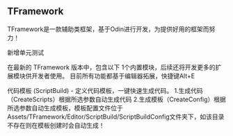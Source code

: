 ## TFramework
TFramework是一款辅助类框架，基于Odin进行开发，为提供好用的框架而努力！

新增单元测试

在最新的 TFramework 版本中，包含以下 1个内置模块，后续还将开发更多的扩展模块供开发者使用。
目前所有功能都基于编辑器拓展，快捷键Alt+E


代码模板 (ScriptBuild) - 定义代码模板，一键快速生成代码。
   1.生成代码（CreateScripts）根据所选参数自动生成代码
   2.生成模板（CreateConfig）根据所选参数自动生成模板，模板配置文件位于Assets/TFramework/Editor/ScriptBuild/ScriptBuildConfig文件夹下，如该目录不存在则在模板创建时会自动生成！	